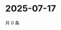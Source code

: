 # 2025-07-17

共 0 条

<!-- BEGIN ZHIHUVIDEO -->
<!-- 最后更新时间 Thu Jul 17 2025 12:31:06 GMT+0800 (China Standard Time) -->

<!-- END ZHIHUVIDEO -->

